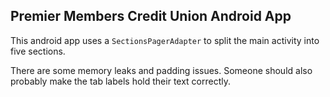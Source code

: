 ## Premier Members Credit Union Android App

This android app uses a `SectionsPagerAdapter` to split the main activity into five sections.

There are some memory leaks and padding issues. Someone should also probably make the tab labels hold their text correctly.
